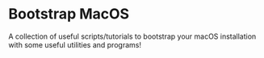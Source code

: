 # Bootstrap MacOS

A collection of useful scripts/tutorials to bootstrap your macOS installation with some useful utilities and programs!


